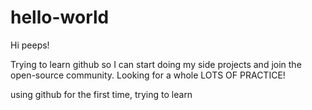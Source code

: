 # hello-world


Hi peeps!

Trying to learn github so I can start doing my side projects and join the open-source community. Looking for a whole LOTS OF PRACTICE!

using github for the first time, trying to learn